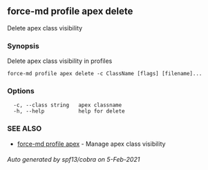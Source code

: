 ## force-md profile apex delete

Delete apex class visibility

### Synopsis

Delete apex class visibility in profiles

```
force-md profile apex delete -c ClassName [flags] [filename]...
```

### Options

```
  -c, --class string   apex classname
  -h, --help           help for delete
```

### SEE ALSO

* [force-md profile apex](force-md_profile_apex.md)	 - Manage apex class visibility

###### Auto generated by spf13/cobra on 5-Feb-2021
